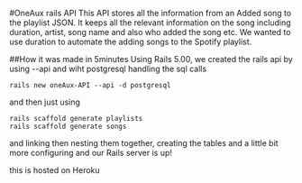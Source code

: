#OneAux rails API
This API stores all the information from an Added song to the playlist JSON. It keeps all the relevant information on the song including duration, artist, song name and also who added the song etc. We wanted to use duration to automate the adding songs to the Spotify playlist.

##How it was made in 5minutes
Using Rails 5.00, we created the rails api by using --api  and wiht postgresql handling the sql calls
```
rails new oneAux-API --api -d postgresql
```
and then just using 
```
rails scaffold generate playlists
rails scaffold generate songs 
```
and linking then nesting them together, creating the tables and a little bit more configuring and our Rails server is up!

this is hosted on Heroku


